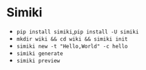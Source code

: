 Simiki
=================

+ ``pip install simiki``,``pip install -U simiki``
+ ``mkdir wiki && cd wiki && simiki init``
+ ``simiki new -t "Hello,World" -c hello``
+ ``simiki generate``
+ ``simiki preview``
